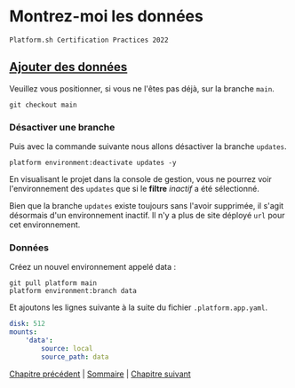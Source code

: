 # Montrez-moi les données

`Platform.sh Certification Practices 2022`

## [Ajouter des données](https://master-7rqtwti-4mh7eev5ydrdo.eu-3.platformsh.site/getstarted/basics/data-services/mounts.html#add-data)

Veuillez vous positionner, si vous ne l'êtes pas déjà, sur la branche `main`.

```
git checkout main
```

### Désactiver une branche

Puis avec la commande suivante nous allons désactiver la branche `updates`.

```
platform environment:deactivate updates -y
```

En visualisant le projet dans la console de gestion, vous ne pourrez voir l'environnement des `updates` que si le **filtre** *inactif* a été sélectionné.

Bien que la branche `updates` existe toujours sans l'avoir supprimée, il s'agit désormais d'un environnement inactif. Il n'y a plus de site déployé `url` pour cet environnement.

### Données

Créez un nouvel environnement appelé data :

```
git pull platform main
platform environment:branch data
```

Et ajoutons les lignes suivante à la suite du fichier `.platform.app.yaml`.

```yml
disk: 512
mounts:
    'data':
        source: local
        source_path: data
```


[Chapitre précédent](./chapter-8.md) | [Sommaire](../README.md.md) | [Chapitre suivant](./chapter-10.md)
